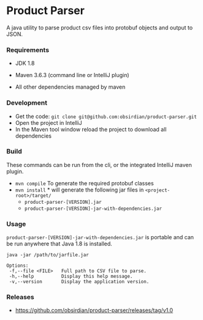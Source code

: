 # Product Parser

A java utility to parse product csv files into protobuf objects and output to JSON.

### Requirements
* JDK 1.8

* Maven 3.6.3 (command line or IntelliJ plugin)

* All other dependencies managed by maven

### Development
* Get the code:
    `git clone git@github.com:obsirdian/product-parser.git`
* Open the project in IntelliJ
* In the Maven tool window reload the project to download all dependencies

### Build
These commands can be run from the cli, or the integrated IntelliJ maven plugin.
* `mvn compile` To generate the required protobuf classes
* `mvn install` * will generate the following jar files in `<project-root>/target/`
  * `product-parser-[VERSION].jar`
  * `product-parser-[VERSION]-jar-with-dependencies.jar`

### Usage
`product-parser-[VERSION]-jar-with-dependencies.jar` is portable and can be run anywhere that Java 1.8 is installed.

```
java -jar /path/to/jarfile.jar

Options:
 -f,--file <FILE>   Full path to CSV file to parse.
 -h,--help          Display this help message.
 -v,--version       Display the application version.
````

### Releases
* https://github.com/obsirdian/product-parser/releases/tag/v1.0
